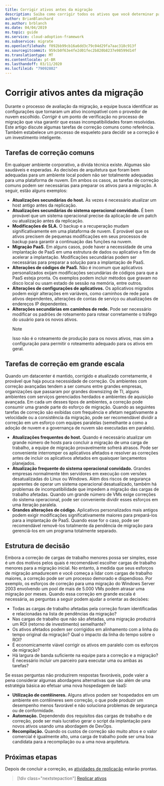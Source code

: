 ```yaml
---
title: Corrigir ativos antes da migração
description: Saiba como corrigir todos os ativos que você determinar para serem incompatíveis com o provedor de nuvem escolhido antes do início da migração.
author: BrianBlanchard
ms.author: brblanch
ms.date: 04/04/2019
ms.topic: guide
ms.service: cloud-adoption-framework
ms.subservice: migrate
ms.openlocfilehash: f092bb99cb16a6dd3c79c04d29fa7aac318c913f
ms.sourcegitcommit: 959cb0f63e4fe2d01fec2b820b8237e98599d14f
ms.translationtype: MT
ms.contentlocale: pt-BR
ms.lasthandoff: 03/11/2020
ms.locfileid: "79092802"
---
```

# <a name="remediate-assets-prior-to-migration"></a>Corrigir ativos antes da migração

Durante o processo de avaliação da migração, a equipe busca identificar as configurações que tornaram um ativo incompatível com o provedor de nuvem escolhido. *Corrigir* é um ponto de verificação no processo de migração que visa garantir que essas incompatibilidades foram resolvidas. Este artigo discute algumas tarefas de correção comuns como referência. Também estabelece um processo de esqueleto para decidir se a correção é um investimento inteligente.

## <a name="common-remediation-tasks"></a>Tarefas de correção comuns

Em qualquer ambiente corporativo, a dívida técnica existe. Algumas são saudáveis e esperadas. As decisões de arquitetura que foram bem adequadas para um ambiente local podem não ser totalmente adequadas para uma plataforma de nuvem. Em ambos os casos, as tarefas de correção comuns podem ser necessárias para preparar os ativos para a migração. A seguir, estão alguns exemplos:

- **Atualizações secundárias do host.** Às vezes é necessário atualizar um host antigo antes da replicação.
- **Atualizações secundárias do sistema operacional convidado.** É bem provável que um sistema operacional precise da aplicação de um patch ou atualização antes da replicação.
- **Modificações de SLA.** O backup e a recuperação mudam significativamente em uma plataforma de nuvem. É provável que os ativos precisem de pequenas modificações em seus processos de backup para garantir a continuação das funções na nuvem.
- **Migração PaaS.** Em alguns casos, pode haver a necessidade de uma implantação de PaaS em uma estrutura de dados ou aplicativo a fim de acelerar a implantação. Modificações secundárias podem ser necessárias para preparar a solução para a implantação de PaaS.
- **Alterações de códigos de PaaS.** Não é incomum que aplicativos personalizados exijam modificações secundárias de códigos para que a PaaS esteja pronta. Os exemplos podem incluir métodos que gravam no disco local ou usam estado de sessão na memória, entre outros.
- **Alterações de configurações de aplicativos.** Os aplicativos migrados podem exigir alterações em variáveis, como caminhos de rede para ativos dependentes, alterações de contas de serviço ou atualizações de endereços IP dependentes.
- **Alterações secundárias em caminhos de rede.** Pode ser necessário modificar os padrões de roteamento para rotear corretamente o tráfego do usuário para os novos ativos.
    > [!NOTE]
    > Isso não é o roteamento de produção para os novos ativos, mas sim a configuração para permitir o roteamento adequado para os ativos em geral.

## <a name="large-scale-remediation-tasks"></a>Tarefas de correção em grande escala

Quando um datacenter é mantido, corrigido e atualizado corretamente, é provável que haja pouca necessidade de correção. Os ambientes com correção avançadas tendem a ser comuns entre grandes empresas, organizações que passaram por grandes downsizing de TI, alguns ambientes com serviços gerenciados herdados e ambientes de aquisição avançada. Em cada um desses tipos de ambientes, a correção pode consumir uma grande parte do esforço de migração. Quando as seguintes tarefas de correção são exibidas com frequência e afetam negativamente a velocidade ou a consistência da migração, pode ser recomendável dividir a correção em um esforço com equipes paralelas (semelhante a como a adoção de nuvem e a governança de nuvem são executadas em paralelo).

- **Atualizações frequentes do host.** Quando é necessário atualizar um grande número de hosts para concluir a migração de uma carga de trabalho, a equipe de migração provavelmente sofrerá atrasos. Pode ser conveniente interromper os aplicativos afetados e resolver as correções antes de incluir os aplicativos afetados em quaisquer lançamentos planejados.
- **Atualização frequente do sistema operacional convidado.** Grandes empresas normalmente têm servidores em execução com versões desatualizadas do Linux ou Windows. Além dos riscos de segurança aparentes de operar um sistema operacional desatualizado, também há problemas de incompatibilidade que impedem a migração das cargas de trabalho afetadas. Quando um grande número de VMs exige correções do sistema operacional, pode ser conveniente dividir esses esforços em uma iteração paralela.
- **Grandes alterações de código.** Aplicativos personalizados mais antigos podem exigir modificações significativamente maiores para prepará-los para a implantação de PaaS. Quando esse for o caso, pode ser recomendável removê-los totalmente da pendência de migração para gerenciá-los em um programa totalmente separado.

## <a name="decision-framework"></a>Estrutura de decisão

Embora a correção de cargas de trabalho menores possa ser simples, esse é um dos motivos pelos quais é recomendável escolher cargas de trabalho menores para a migração inicial. No entanto, à medida que seus esforços de migração amadurecem e você começa a lidar com cargas de trabalho maiores, a correção pode ser um processo demorado e dispendioso. Por exemplo, os esforços de correção para uma migração do Windows Server 2003 envolvendo um pool de mais de 5.000 VMs podem atrasar uma migração por meses. Quando essa correção em grande escala é necessária, as perguntas a seguir podem ajudar a orientar as decisões:

- Todas as cargas de trabalho afetadas pela correção foram identificadas e relacionadas na lista de pendências da migração?
- Nas cargas de trabalho que não são afetadas, uma migração produzirá um ROI (retorno de investimento) semelhante?
- Os ativos afetados podem ser corrigidos em alinhamento com a linha do tempo original da migração? Qual o impacto da linha do tempo sobre o ROI?
- É economicamente viável corrigir os ativos em paralelo com os esforços de migração?
- Há largura de banda suficiente na equipe para a correção e a migração? É necessário incluir um parceiro para executar uma ou ambas as tarefas?

Se essas perguntas não produzirem respostas favoráveis, pode valer a pena considerar algumas abordagens alternativas que vão além de uma estratégia básica ao efetuar uma nova hospedagem de IaaS:

- **Utilização de contêineres.** Alguns ativos podem ser hospedados em um ambiente em contêineres sem correção, o que pode produzir um desempenho menos favorável e não soluciona problemas de segurança ou de conformidade.
- **Automação.** Dependendo dos requisitos das cargas de trabalho e de correção, pode ser mais lucrativo gerar o script da implantação para novos ativos usando uma abordagem de DevOps.
- **Recompilação.** Quando os custos de correção são muito altos e o valor comercial é igualmente alto, uma carga de trabalho pode ser uma boa candidata para a recompilação ou a uma nova arquitetura.

## <a name="next-steps"></a>Próximas etapas

Depois de concluir a correção, as [atividades de replicação](./replicate.md) estarão prontas.

> [!div class="nextstepaction"]
> [Replicar ativos](./replicate.md)

